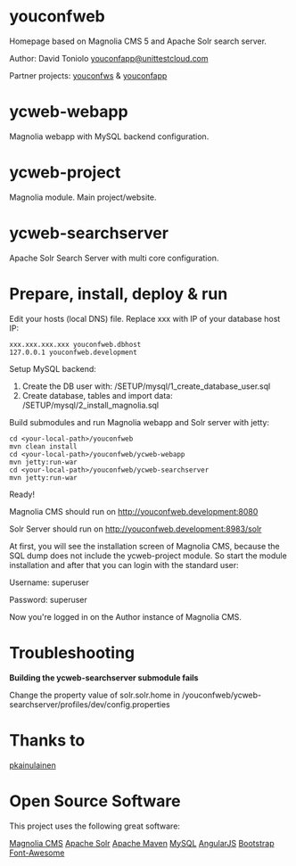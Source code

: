 youconfweb
==========

Homepage based on Magnolia CMS 5 and Apache Solr search server.

Author: David Toniolo <youconfapp@unittestcloud.com>

Partner projects: [youconfws](https://github.com/davidtoniolo/youconfws) & [youconfapp](https://github.com/davidtoniolo/youconfapp) 


ycweb-webapp
============

Magnolia webapp with MySQL backend configuration.


ycweb-project
=============

Magnolia module. Main project/website.


ycweb-searchserver
==================

Apache Solr Search Server with multi core configuration.


Prepare, install, deploy & run
==============================

Edit your hosts (local DNS) file. Replace xxx with IP of your database host IP:

	xxx.xxx.xxx.xxx youconfweb.dbhost
	127.0.0.1 youconfweb.development


Setup MySQL backend:

1. Create the DB user with: /SETUP/mysql/1_create_database_user.sql
2. Create database, tables and import data: /SETUP/mysql/2_install_magnolia.sql


Build submodules and run Magnolia webapp and Solr server with jetty:

	cd <your-local-path>/youconfweb
	mvn clean install
	cd <your-local-path>/youconfweb/ycweb-webapp
	mvn jetty:run-war
	cd <your-local-path>/youconfweb/ycweb-searchserver
	mvn jetty:run-war

Ready!

Magnolia CMS should run on http://youconfweb.development:8080

Solr Server should run on http://youconfweb.development:8983/solr


At first, you will see the installation screen of Magnolia CMS, because the SQL dump does not include the ycweb-project module.
So start the module installation and after that you can login with the standard user:

Username: superuser

Password: superuser

Now you're logged in on the Author instance of Magnolia CMS.


Troubleshooting
===============

**Building the ycweb-searchserver submodule fails**

Change the property value of solr.solr.home in <your-local-path>/youconfweb/ycweb-searchserver/profiles/dev/config.properties


Thanks to
=========

[pkainulainen](https://github.com/pkainulainen/maven-examples/tree/master/running-solr-with-maven)


Open Source Software
====================

This project uses the following great software:

[Magnolia CMS](http://www.magnolia-cms.com)
[Apache Solr](http://lucene.apache.org/solr)
[Apache Maven](http://maven.apache.org)
[MySQL](http://www.mysql.de)
[AngularJS](http://angularjs.org)
[Bootstrap](http://getbootstrap.com)
[Font-Awesome](https://github.com/FortAwesome/Font-Awesome)
